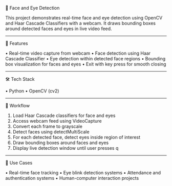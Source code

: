 👀 Face and Eye Detection

This project demonstrates real-time face and eye detection using OpenCV and Haar Cascade Classifiers with a webcam. It draws bounding boxes around detected faces and eyes in live video feed.

---

🚀 Features

• Real-time video capture from webcam
• Face detection using Haar Cascade Classifier
• Eye detection within detected face regions
• Bounding box visualization for faces and eyes
• Exit with key press for smooth closing

---

🛠 Tech Stack

• Python 
• OpenCV (cv2)

---

🔎 Workflow

1. Load Haar Cascade classifiers for face and eyes
2. Access webcam feed using VideoCapture
3. Convert each frame to grayscale
4. Detect faces using detectMultiScale
5. For each detected face, detect eyes inside region of interest
6. Draw bounding boxes around faces and eyes
7. Display live detection window until user presses q

---

🎯 Use Cases

• Real-time face tracking
• Eye blink detection systems
• Attendance and authentication systems
• Human-computer interaction projects
